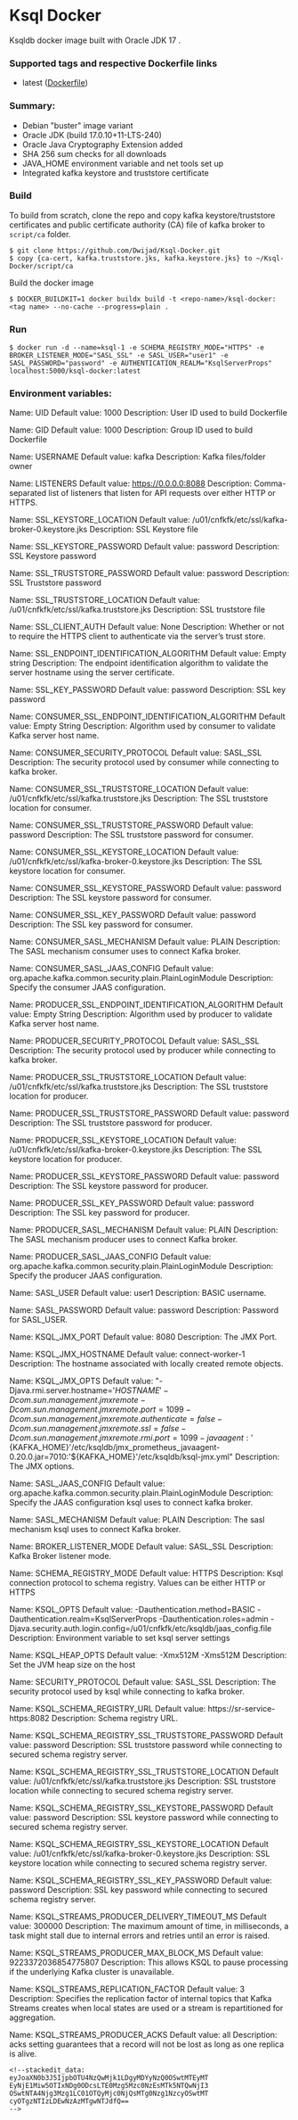 # Ksql Docker

Ksqldb docker image built with Oracle JDK 17 .

### Supported tags and respective Dockerfile links

-   latest ([Dockerfile](https://github.com/Dwijad/Ksql-Docker/blob/main/Dockerfile))

### [](https://github.com/Dwijad/Confluent-Schema-Registry#summary)

### Summary:

-  Debian "buster" image variant
-  Oracle JDK (build 17.0.10+11-LTS-240)
-  Oracle Java Cryptography Extension added
-  SHA 256 sum checks for all downloads
-  JAVA_HOME environment variable and net tools set up
-  Integrated kafka keystore and truststore certificate

### Build

To build from scratch, clone the repo and copy kafka keystore/truststore certificates and public certificate authority (CA) file of kafka broker to  `script/ca`  folder.

```
$ git clone https://github.com/Dwijad/Ksql-Docker.git
$ copy {ca-cert, kafka.truststore.jks, kafka.keystore.jks} to ~/Ksql-Docker/script/ca 
```
Build the docker image
```
$ DOCKER_BUILDKIT=1 docker buildx build -t <repo-name>/ksql-docker:<tag name> --no-cache --progress=plain .
```
### Run

    $ docker run -d --name=ksql-1 -e SCHEMA_REGISTRY_MODE="HTTPS" -e BROKER_LISTENER_MODE="SASL_SSL" -e SASL_USER="user1" -e SASL_PASSWORD="password" -e AUTHENTICATION_REALM="KsqlServerProps" localhost:5000/ksql-docker:latest

### Environment variables:

Name: UID
Default value: 1000
Description: User ID used to build Dockerfile   

Name: GID
Default value: 1000
Description: Group ID used to build Dockerfile

Name: USERNAME 
Default value: kafka
Description: Kafka files/folder owner 
 
Name: LISTENERS 
Default value: https://0.0.0.0:8088
Description: Comma-separated list of listeners that listen for API requests over either HTTP or HTTPS.

Name: SSL_KEYSTORE_LOCATION 
Default value: /u01/cnfkfk/etc/ssl/kafka-broker-0.keystore.jks
Description: SSL Keystore file

Name: SSL_KEYSTORE_PASSWORD 
Default value: password
Description: SSL Keystore password

Name: SSL_TRUSTSTORE_PASSWORD 
Default value: password
Description: SSL Truststore password

Name:  SSL_TRUSTSTORE_LOCATION 
Default value: /u01/cnfkfk/etc/ssl/kafka.truststore.jks
Description: SSL truststore file

Name:  SSL_CLIENT_AUTH 
Default value: None
Description: Whether or not to require the HTTPS client to authenticate via the server’s trust store.

Name:  SSL_ENDPOINT_IDENTIFICATION_ALGORITHM
Default value: Empty string
Description: The endpoint identification algorithm to validate the server hostname using the server certificate.

Name:  SSL_KEY_PASSWORD
Default value: password
Description: SSL key password

Name: CONSUMER_SSL_ENDPOINT_IDENTIFICATION_ALGORITHM
Default value: Empty String
Description: Algorithm used by consumer to validate Kafka server host name.

Name: CONSUMER_SECURITY_PROTOCOL
Default value: SASL_SSL
Description: The security protocol used by consumer while connecting to kafka broker.

Name: CONSUMER_SSL_TRUSTSTORE_LOCATION
Default value: /u01/cnfkfk/etc/ssl/kafka.truststore.jks
Description: The SSL truststore location for consumer. 

Name: CONSUMER_SSL_TRUSTSTORE_PASSWORD
Default value: password
Description: The SSL truststore password for consumer.

Name: CONSUMER_SSL_KEYSTORE_LOCATION
Default value: /u01/cnfkfk/etc/ssl/kafka-broker-0.keystore.jks
Description: The SSL keystore location for consumer. 

Name: CONSUMER_SSL_KEYSTORE_PASSWORD
Default value: password
Description: The SSL keystore password for consumer.

Name: CONSUMER_SSL_KEY_PASSWORD
Default value: password
Description: The SSL key password for consumer.

Name: CONSUMER_SASL_MECHANISM
Default value: PLAIN
Description: The SASL mechanism consumer uses to connect Kafka broker.

Name: CONSUMER_SASL_JAAS_CONFIG 
Default value: org.apache.kafka.common.security.plain.PlainLoginModule
Description: Specify the consumer JAAS configuration.

Name: PRODUCER_SSL_ENDPOINT_IDENTIFICATION_ALGORITHM
Default value: Empty String
Description: Algorithm used by producer to validate Kafka server host name.

Name: PRODUCER_SECURITY_PROTOCOL
Default value: SASL_SSL
Description: The security protocol used by producer while connecting to kafka broker.

Name: PRODUCER_SSL_TRUSTSTORE_LOCATION
Default value: /u01/cnfkfk/etc/ssl/kafka.truststore.jks
Description: The SSL truststore location for producer. 

Name: PRODUCER_SSL_TRUSTSTORE_PASSWORD
Default value: password
Description: The SSL truststore password for producer.

Name: PRODUCER_SSL_KEYSTORE_LOCATION
Default value: /u01/cnfkfk/etc/ssl/kafka-broker-0.keystore.jks
Description: The SSL keystore location for producer. 

Name: PRODUCER_SSL_KEYSTORE_PASSWORD
Default value: password
Description: The SSL keystore password for producer.

Name: PRODUCER_SSL_KEY_PASSWORD
Default value: password
Description: The SSL key password for producer.

Name: PRODUCER_SASL_MECHANISM
Default value: PLAIN
Description: The SASL mechanism producer uses to connect Kafka broker.

Name: PRODUCER_SASL_JAAS_CONFIG 
Default value: org.apache.kafka.common.security.plain.PlainLoginModule
Description: Specify the producer JAAS configuration.

Name: SASL_USER
Default value: user1
Description: BASIC username.

Name: SASL_PASSWORD
Default value: password
Description: Password for SASL_USER.

Name: KSQL_JMX_PORT
Default value: 8080
Description: The JMX Port.

Name: KSQL_JMX_HOSTNAME
Default value: connect-worker-1
Description: The hostname associated with locally created remote objects.

Name: KSQL_JMX_OPTS
Default value: "-Djava.rmi.server.hostname='${HOSTNAME}' -Dcom.sun.management.jmxremote -Dcom.sun.management.jmxremote.port=1099 -Dcom.sun.management.jmxremote.authenticate=false -Dcom.sun.management.jmxremote.ssl=false -Dcom.sun.management.jmxremote.rmi.port=1099 -javaagent:'${KAFKA_HOME}'/etc/ksqldb/jmx_prometheus_javaagent-0.20.0.jar=7010:'${KAFKA_HOME}'/etc/ksqldb/ksql-jmx.yml"
Description: The JMX options.

Name: SASL_JAAS_CONFIG
Default value: org.apache.kafka.common.security.plain.PlainLoginModule
Description: Specify the JAAS configuration ksql uses to connect kafka broker.

Name: SASL_MECHANISM
Default value: PLAIN
Description: The sasl mechanism ksql uses to connect Kafka broker.

Name: BROKER_LISTENER_MODE
Default value: SASL_SSL
Description: Kafka Broker listener mode.

Name: SCHEMA_REGISTRY_MODE
Default value: HTTPS
Description: Ksql connection protocol to schema registry. Values can be either HTTP or HTTPS

Name: KSQL_OPTS
Default value: -Dauthentication.method=BASIC -Dauthentication.realm=KsqlServerProps -Dauthentication.roles=admin -Djava.security.auth.login.config=/u01/cnfkfk/etc/ksqldb/jaas_config.file
Description: Environment variable to set ksql server settings  

Name: KSQL_HEAP_OPTS
Default value: -Xmx512M -Xms512M
Description: Set the JVM heap size on the host

Name: SECURITY_PROTOCOL
Default value: SASL_SSL
Description: The security protocol used by ksql while connecting to kafka broker.

Name: KSQL_SCHEMA_REGISTRY_URL
Default value: https://sr-service-https:8082
Description: Schema registry URL.

Name: KSQL_SCHEMA_REGISTRY_SSL_TRUSTSTORE_PASSWORD
Default value: password
Description: SSL truststore password while connecting to secured schema registry server.

Name: KSQL_SCHEMA_REGISTRY_SSL_TRUSTSTORE_LOCATION
Default value: /u01/cnfkfk/etc/ssl/kafka.truststore.jks
Description: SSL truststore location while connecting to secured schema registry server.

Name: KSQL_SCHEMA_REGISTRY_SSL_KEYSTORE_PASSWORD
Default value: password
Description: SSL keystore password while connecting to secured schema registry server.

Name: KSQL_SCHEMA_REGISTRY_SSL_KEYSTORE_LOCATION
Default value: /u01/cnfkfk/etc/ssl/kafka-broker-0.keystore.jks
Description: SSL keystore location while connecting to secured schema registry server.

Name: KSQL_SCHEMA_REGISTRY_SSL_KEY_PASSWORD
Default value: password
Description: SSL key password while connecting to secured schema registry server.

Name: KSQL_STREAMS_PRODUCER_DELIVERY_TIMEOUT_MS
Default value: 300000
Description: The maximum amount of time, in milliseconds, a task might stall due to internal errors and retries until an error is raised. 

Name: KSQL_STREAMS_PRODUCER_MAX_BLOCK_MS
Default value: 9223372036854775807
Description: This allows KSQL to pause processing if the underlying Kafka cluster is unavailable.

Name: KSQL_STREAMS_REPLICATION_FACTOR
Default value: 3
Description: Specifies the replication factor of internal topics that Kafka Streams creates when local states are used or a stream is repartitioned for aggregation.

Name: KSQL_STREAMS_PRODUCER_ACKS
Default value: all
Description: acks setting guarantees that a record will not be lost as long as one replica is alive.

```
<!--stackedit_data:
eyJoaXN0b3J5IjpbOTU4NzQwMjk1LDgyMDYyNzQ0OSwtMTEyMT
EyNjE1Miw5OTIxNDg0ODcsLTE0Mzg5Mzc0NzEsMTk5NTQwNjI3
OSwtNTA4Njg3Mzg1LC01OTQyMjc0NjQsMTg0Nzg1NzcyOSwtMT
cyOTgzNTIzLDEwNzAzMTgwNTJdfQ==
-->
